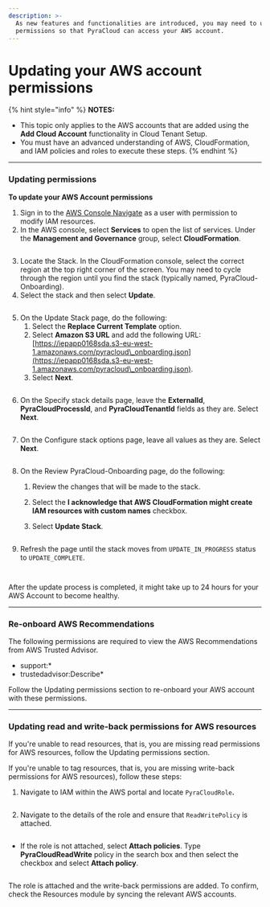 ```yaml
---
description: >-
  As new features and functionalities are introduced, you may need to update
  permissions so that PyraCloud can access your AWS account.
---
```


# Updating your AWS account permissions

{% hint style="info" %}
**NOTES:**

* This topic only applies to the AWS accounts that are added using the **Add Cloud Account** functionality in Cloud Tenant Setup.
* You must have an advanced understanding of AWS, CloudFormation, and IAM policies and roles to execute these steps.
{% endhint %}

***

### Updating permissions

**To update your AWS Account permissions**&#x20;

1. Sign in to the [AWS Console Navigate](https://aws.amazon.com/console/) as a user with permission to modify IAM resources.
2. In the AWS console, select **Services** to open the list of services. Under the **Management and Governance** group, select **CloudFormation**.

<figure><img src="../../../.gitbook/assets/CloudFormation.png" alt=""><figcaption></figcaption></figure>

3. Locate the Stack. In the CloudFormation console, select the correct region at the top right corner of the screen. You may need to cycle through the region until you find the stack (typically named, PyraCloud-Onboarding).
4. Select the stack and then select **Update**.

<figure><img src="../../../.gitbook/assets/AWS-stack.png" alt=""><figcaption></figcaption></figure>

5. On the Update Stack page, do the following:
   1. Select the **Replace Current Template** option.&#x20;
   2. Select **Amazon S3 URL** and add the following URL: [https://iepapp0168sda.s3-eu-west-1.amazonaws.com/pyracloud\_onboarding.json](https://iepapp0168sda.s3-eu-west-1.amazonaws.com/pyracloud\_onboarding.json).
   3. Select **Next**.

<figure><img src="../../../.gitbook/assets/Update-stack.png" alt=""><figcaption></figcaption></figure>

6. On the Specify stack details page, leave the **ExternalId**, **PyraCloudProcessId**, and **PyraCloudTenantId** fields as they are. Select **Next**.

<figure><img src="../../../.gitbook/assets/Specify-stack-details.png" alt=""><figcaption></figcaption></figure>

7.  On the Configure stack options page, leave all values as they are. Select **Next**.

    <figure><img src="../../../.gitbook/assets/image (86) (1).png" alt=""><figcaption></figcaption></figure>
8. On the Review PyraCloud-Onboarding page, do the following:
   1. Review the changes that will be made to the stack.
   2. Select the **I acknowledge that AWS CloudFormation might create IAM resources with custom names** checkbox.
   3.  Select **Update Stack**.

       <figure><img src="../../../.gitbook/assets/image (87) (1).png" alt=""><figcaption></figcaption></figure>
9.  Refresh the page until the stack moves from `UPDATE_IN_PROGRESS` status to `UPDATE_COMPLETE`.

    <figure><img src="../../../.gitbook/assets/image (88) (1).png" alt=""><figcaption></figcaption></figure>



    <figure><img src="../../../.gitbook/assets/image (89) (1).png" alt=""><figcaption></figcaption></figure>

After the update process is completed, it might take up to 24 hours for your AWS Account to become healthy.

***

### Re-onboard AWS Recommendations <a href="#re-onboard-aws-recommendations" id="re-onboard-aws-recommendations"></a>

The following permissions are required to view the AWS Recommendations from AWS Trusted Advisor.

* support:\*
* trustedadvisor:Describe\*

Follow the Updating permissions section to re-onboard your AWS account with these permissions.

***

### Updating read and write-back permissions for AWS resources <a href="#update-read-and-write-back-permissions-for-aws-resources" id="update-read-and-write-back-permissions-for-aws-resources"></a>

If you're unable to read resources, that is, you are missing read permissions for AWS resources, follow the Updating permissions section.

If you're unable to tag resources, that is, you are missing write-back permissions for AWS resources), follow these steps:

1.  Navigate to IAM within the AWS portal and locate `PyraCloudRole`**.**

    <figure><img src="../../../.gitbook/assets/image (90) (1).png" alt=""><figcaption></figcaption></figure>
2.  Navigate to the details of the role and ensure that `ReadWritePolicy` is attached.&#x20;

    <figure><img src="../../../.gitbook/assets/image (91) (1).png" alt=""><figcaption></figcaption></figure>

*   If the role is not attached, select **Attach policies**. Type **PyraCloudReadWrite** policy in the search box and then select the checkbox and select **Attach policy**.

    <figure><img src="../../../.gitbook/assets/image (92).png" alt=""><figcaption></figcaption></figure>

The role is attached and the write-back permissions are added. To confirm, check the Resources module by syncing the relevant AWS accounts.
